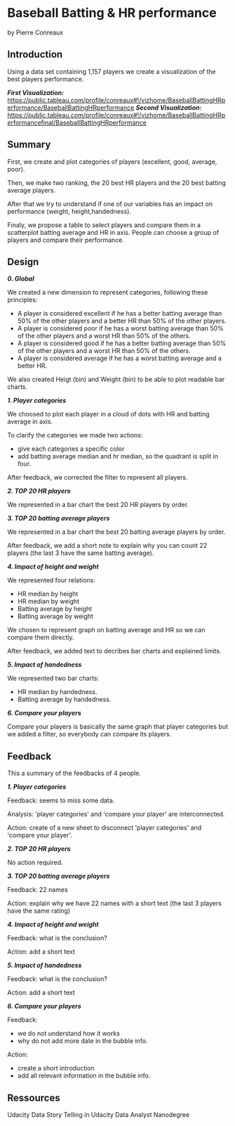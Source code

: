 # Baseball Batting & HR performance
by Pierre Conreaux 

## Introduction

Using a data set containing 1,157 players we create a visualization of the best players performance.

***First Visualization:*** https://public.tableau.com/profile/conreaux#!/vizhome/BaseballBattingHRperformance/BaseballBattingHRperformance
***Second Visualization:*** https://public.tableau.com/profile/conreaux#!/vizhome/BaseballBattingHRperformancefinal/BaseballBattingHRperformance
## Summary

First, we create and plot categories of players (excellent, good, average, poor).

Then, we make two ranking, the 20 best HR players and the 20 best batting average players.

After that we try to understand if one of our variables has an impact on performance (weight, height,handedness).

Finaly, we propose a table to select players and compare them in a scatterplot batting average and HR in axis.
People can choose a group of players and compare their performance.

## Design

***0. Global***

We created a new dimension to represent categories, following these principles:
- A player is considered excellent if he has a better batting average than 50% of the other players and a better HR than 50% of the other players. 
- A player is considered poor if he has a worst batting average than 50% of the other players and a worst HR than 50% of the others. 
- A player is considered good if he has a  better batting average than 50% of the other players and a worst HR than 50% of the others. 
- A player is considered average if he has a worst batting average and a better HR.

We also created Heigt (bin) and Weight (bin) to be able to plot readable bar charts.


***1. Player categories***

We choosed to plot each player in a cloud of dots with HR and batting average in axis.

To clarify the categories we made two actions:
- give each categories a specific color
- add batting average median and hr median, so the quadrant is split in four.

After feedback, we corrected the filter to represent all players.

***2. TOP 20 HR players***

We represented in a bar chart the best 20 HR players by order.

***3. TOP 20 batting average players***

We represented in a bar chart the best 20 batting average players by order.

After feedback, we add a short note to explain why you can count 22 players (the last 3 have the same batting average).

***4. Impact of height and weight***

We represented four relations:
- HR median by height
- HR median by weight
- Batting average by height
- Batting average by weight

We chosen to represent graph on batting average and HR so we can compare them directly.

After feedback, we added text to decribes bar charts and explained limits.

***5. Impact of handedness***

We represented two bar charts:
- HR median by handedness.
- Batting average by handedness.

***6. Compare your players***

Compare your players is basically the same graph that player categories but we added a filter, so everybody can compare its players.


## Feedback

This a summary of the feedbacks of 4 people.


***1. Player categories***

Feedback: seems to miss some data.

Analysis: 'player categories' and 'compare your player' are interconnected.

Action: create of a new sheet to disconnect 'player categories' and 'compare your player'.

***2. TOP 20 HR players***

No action required.

***3. TOP 20 batting average players***

Feedback: 22 names

Action: explain why we have 22 names with a short text (the last 3 players have the same rating)

***4. Impact of height and weight***

Feedback: what is the conclusion?

Action: add a short text

***5. Impact of handedness***

Feedback: what is the conclusion?

Action: add a short text

***6. Compare your players***

Feedback: 
- we do not understand how it works
- why do not add more date in the bubble info.

Action:
- create a short introduction
- add all relevant information in the bubble info.

## Ressources

Udacity Data Story Telling in Udacity Data Analyst Nanodegree

